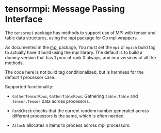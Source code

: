 # tensormpi: Message Passing Interface

The `tensormpi` package has methods to support use of MPI with tensor and table data structures, using the [mpi](../../base/mpi) package for Go mpi wrappers.

As documented in the [mpi](../../base/mpi) package, You must set the `mpi` or `mpich` build tag to actually have it build using the mpi library.  The default is to build a dummy version that has 1 proc of rank 0 always, and nop versions of all the methods.

The code here is not build tag conditionalized, but is harmless for the default 1 processor case.

Supported functionality:

* `GatherTensorRows`, `GatherTableRows`: Gathering `table.Table` and `tensor.Tensor` data across processors.

* `RandCheck` checks that the current random number generated across different processors is the same, which is often needed.

* `AllocN` allocates n items to process across mpi processors.

